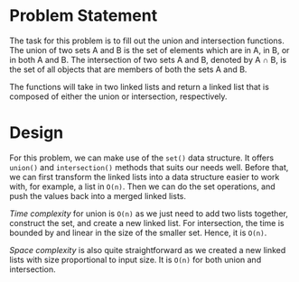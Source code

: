# Problem Statement

The task for this problem is to fill out the union and intersection functions. The union of two sets A and B is the set of elements which are in A, in B, or in both A and B. The intersection of two sets A and B, denoted by A ∩ B, is the set of all objects that are members of both the sets A and B.

The functions will take in two linked lists and return a linked list that is composed of either the union or intersection, respectively.

# Design

For this problem, we can make use of the `set()` data structure. It offers `union()` and `intersection()` methods that suits our needs well. Before that, we can first transform the linked lists into a data structure easier to work with, for example, a list in `O(n)`. Then we can do the set operations, and push the values back into a merged linked lists.

*Time complexity* for union is `O(n)` as we just need to add two lists together, construct the set, and create a new linked list. For intersection, the time is bounded by and linear in the size of the smaller set. Hence, it is `O(n)`.

*Space complexity* is also quite straightforward as we created a new linked lists with size proportional to input size. It is `O(n)` for both union and intersection.